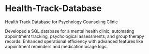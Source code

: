 # Health-Track-Database
Health Track Database for Psychology Counseling Clinic

Developed a SQL database for a mental health clinic, automating appointment tracking, psychological assessments, and group therapy records. Enhanced operational efficiency with advanced features like
appointment reminders and medication usage logs.

